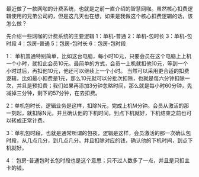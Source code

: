 最近做了一款网咖的计费系统，也就是之前一直介绍的智慧网咖。虽然核心扣费逻辑使用的兄弟公司的，但是这几天也在想，如果是我做这个核心扣费逻辑的话，该怎么做？

先介绍一些网咖的计费系统的主要逻辑
1：单机-普通
2：单机-包时长
3：单机-包时段
4：包房-普通
5：包房-包时长
6：包房-包时段

1： 单机普通特别简单，比如这台电脑，每小时10元，只要会员在这个电脑上上机一个小时，就扣此会员10元。最简单的方式，会员一上机就扣他10元，等到一个小时过后，再扣他10元，他还可以继续上一个小时。 当然可以采用更合适的扣费逻辑，比如最小扣费是1元，那么10元就可以分批次扣除，也就是每六分钟扣除一次，并且是预扣费；我们如果再添加3分钟忽略时间，那么就是每小时60分钟，先减掉三分钟，剩下的57分钟，在去扣费。

2：单机包时长，逻辑业务是这样，扣除N元，完成上机M分钟。会员从激活的那一刻起，就扣除N元，并且确认他的下机时间，到点下机就好，下机结束之前也可以转成正常计费。

3：单机包时段，也就是通常所谓的包夜，逻辑是这样，会员激活的那一次确认包时段，从几点几分，到几点几分。并且扣除对应的钱，确认他的下机时间，到点下机就好。

4： 包房-普通包时长包时段也是这个意思；只不过人数多了一点，并且是只扣主卡的钱。
